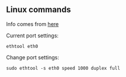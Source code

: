 

## Linux commands

Info comes from [here](https://www.cyberciti.biz/faq/linux-change-the-speed-and-duplex-settings-of-an-ethernet-card/)

Current port settings:

```
ethtool eth0
```

Change port settings:

```
sudo ethtool -s eth0 speed 1000 duplex full
```


